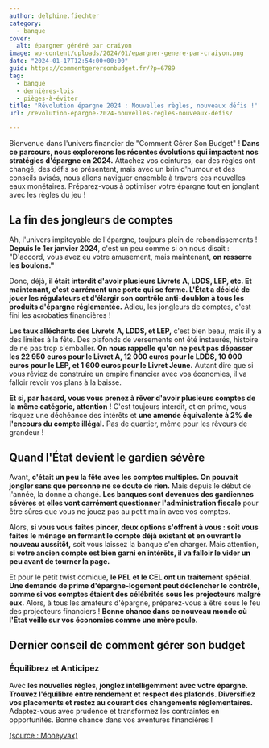```yaml
---
author: delphine.fiechter
category:
  - banque
cover:
  alt: épargner généré par craiyon
image: wp-content/uploads/2024/01/epargner-genere-par-craiyon.png
date: "2024-01-17T12:54:00+00:00"
guid: https://commentgerersonbudget.fr/?p=6789
tag:
  - banque
  - dernières-lois
  - pièges-à-éviter
title: 'Révolution épargne 2024 : Nouvelles règles, nouveaux défis !'
url: /revolution-epargne-2024-nouvelles-regles-nouveaux-defis/

---
```

Bienvenue dans l'univers financier de "Comment Gérer Son Budget" ! **Dans ce parcours, nous explorerons les récentes évolutions qui impactent nos stratégies d'épargne en 2024.** Attachez vos ceintures, car des règles ont changé, des défis se présentent, mais avec un brin d'humour et des conseils avisés, nous allons naviguer ensemble à travers ces nouvelles eaux monétaires. Préparez-vous à optimiser votre épargne tout en jonglant avec les règles du jeu !

## **La fin des jongleurs de comptes**

Ah, l'univers impitoyable de l'épargne, toujours plein de rebondissements ! **Depuis le 1er janvier 2024**, c'est un peu comme si on nous disait : "D'accord, vous avez eu votre amusement, mais maintenant, **on resserre les boulons."**

Donc, déjà, **il était interdit d'avoir plusieurs Livrets A, LDDS, LEP, etc. Et maintenant, c'est carrément une porte qui se ferme. L'État a décidé de jouer les régulateurs et d'élargir son contrôle anti-doublon à tous les produits d'épargne réglementée.** Adieu, les jongleurs de comptes, c'est fini les acrobaties financières !

**Les taux alléchants des Livrets A, LDDS, et LEP,** c'est bien beau, mais il y a des limites à la fête. Des plafonds de versements ont été instaurés, histoire de ne pas trop s'emballer. **On nous rappelle qu'on ne peut pas dépasser les 22 950 euros pour le Livret A, 12 000 euros pour le LDDS, 10 000 euros pour le LEP, et 1 600 euros pour le Livret Jeune.** Autant dire que si vous rêviez de construire un empire financier avec vos économies, il va falloir revoir vos plans à la baisse.

**Et si, par hasard, vous vous prenez à rêver d'avoir plusieurs comptes de la même catégorie, attention !** C'est toujours interdit, et en prime, vous risquez une déchéance des intérêts et **une amende équivalente à 2% de l'encours du compte illégal.** Pas de quartier, même pour les rêveurs de grandeur !

## **Quand l'État devient le gardien sévère**

Avant, **c'était un peu la fête avec les comptes multiples. On pouvait jongler sans que personne ne se doute de rien.** Mais depuis le début de l'année, la donne a changé. **Les banques sont devenues des gardiennes sévères et elles vont carrément questionner l'administration fiscale** pour être sûres que vous ne jouez pas au petit malin avec vos comptes.

Alors, **si vous vous faites pincer, deux options s'offrent à vous : soit vous faites le ménage en fermant le compte déjà existant et en ouvrant le nouveau aussitôt,** soit vous laissez la banque s'en charger. Mais attention, **si votre ancien compte est bien garni en intérêts, il va falloir le vider un peu avant de tourner la page.**

Et pour le petit twist comique, **le PEL et le CEL ont un traitement spécial. Une demande de prime d'épargne-logement peut déclencher le contrôle, comme si vos comptes étaient des célébrités sous les projecteurs malgré eux.** Alors, à tous les amateurs d'épargne, préparez-vous à être sous le feu des projecteurs financiers ! **Bonne chance dans ce nouveau monde où l'État veille sur vos économies comme une mère poule.**

## **Dernier conseil de comment gérer son budget**

### **Équilibrez et Anticipez**

Avec **les nouvelles règles, jonglez intelligemment avec votre épargne. Trouvez l'équilibre entre rendement et respect des plafonds. Diversifiez vos placements et restez au courant des changements réglementaires.** Adaptez-vous avec prudence et transformez les contraintes en opportunités. Bonne chance dans vos aventures financières !

[(source : Moneyvax)](https://www.moneyvox.fr/livret/actualites/95850/lep-pel-ldds-livret-jeune-ce-que-vous-ne-pouvez-plus-faire-depuis-le-1er-janvier-avec-votre-epargne "")
